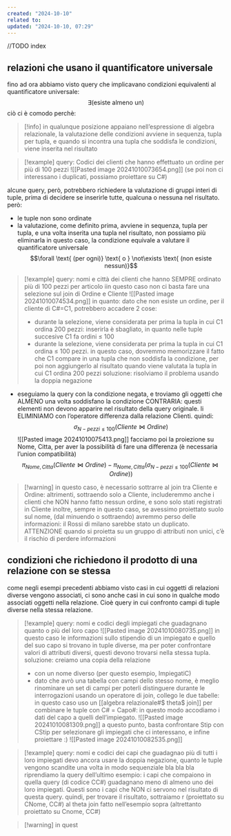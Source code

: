 ```yaml
---
created: "2024-10-10"
related to: 
updated: "2024-10-10, 07:29"
---
```

//TODO index 
## relazioni che usano il quantificatore universale
fino ad ora abbiamo visto query che implicavano condizioni equivalenti al quantificatore universale:
$$\exists \text{(esiste almeno un)}$$
ciò ci è comodo perchè:
>[!info] in qualunque posizione appaiano nell’espressione di algebra relazionale, la valutazione delle condizioni avviene in sequenza, tupla per tupla, e quando si incontra una tupla che soddisfa le condizioni, viene inserita nel risultato

>[!example] query: Codici dei clienti che hanno effettuato un ordine per più di 100 pezzi
>![[Pasted image 20241010073654.png]]
>(se poi non ci interessano i duplicati, possiamo proiettare su C#)

alcune query, però, potrebbero richiedere la valutazione di gruppi interi di tuple, prima di decidere se inserirle tutte, qualcuna o nessuna nel risultato. però:
- le tuple non sono ordinate
- la valutazione, come definito prima, avviene in sequenza, tupla per tupla, e una volta inserita una tupla nel risultato, non possiamo più eliminarla
in questo caso, la condizione equivale a valutare il quantificatore universale 
$$\forall \text{ (per ogni)} \text{ o } \not\exists \text{ (non esiste nessun)}$$
>[!example] query: nomi e città dei clienti che hanno SEMPRE ordinato più di 100 pezzi per articolo
iin questo caso non ci basta fare una selezione sul join di Ordine e Cliente
![[Pasted image 20241010074534.png]]
in quanto: dato che non esiste un ordine, per il cliente di C#=C1, potrebbero accadere 2 cose:
>- durante la selezione, viene considerata per prima la tupla in cui C1 ordina 200 pezzi: inserirla è sbagliato, in quanto nelle tuple succesive C1 fa ordini ≤ 100
>- durante la selezione, viene considerata per prima la tupla in cui C1 ordina ≤ 100 pezzi. in questo caso, dovremmo memorizzare il fatto che C1 compare in una tupla che non soddisfa la condizione, per poi non aggiungerlo al risultato quando viene valutata la tupla in cui C1 ordina 200 pezzi
soluzione: risolviamo il problema usando la doppia negazione
- eseguiamo la query con la condizione negata, e troviamo gli oggetti che ALMENO una volta soddisfano la condizione CONTRARIA: questi elementi non devono apparire nel risultato della query originale. li ELIMINIAMO con l’operatore differenza dalla relazione Clienti.
quindi:
$$\sigma_{N-pezzi \leq 100}(Cliente \bowtie Ordine)$$
![[Pasted image 20241010075413.png]]
facciamo poi la proiezione su Nome, Citta, per aver la possibilità di fare una differenza (è necessaria l’union compatibilità)
$$\pi_{Nome, Citta}(Cliente\bowtie Ordine) - \pi_{Nome, Citta}(\sigma_{N-pezzi \leq 100}(Cliente \bowtie Ordine))$$

>[!warning] in questo caso, è necessario sottrarre al join tra Cliente e Ordine: altrimenti, sottraendo solo a Cliente, includeremmo anche i clienti che NON hanno fatto nessun ordine, e sono solo stati registrati in Cliente
>inoltre, sempre in questo caso, se avessimo proiettato suolo sul nome, (dal minuendo o sottraendo) avremmo perso delle informazioni: il Rossi di milano sarebbe stato un duplicato. 
>ATTENZIONE quando si proietta su un gruppo di attributi non unici, c’è il rischio di perdere informazioni
## condizioni che richiedono il prodotto di una relazione con se stessa
come negli esempi precedenti abbiamo visto casi in cui oggetti di relazioni diverse vengono associati, ci sono anche casi in cui sono in qualche modo associati oggetti nella relazione. Cioè query in cui confronto campi di tuple diverse nella stessa relazione.
>[!example] query: nomi e codici degli impiegati che guadagnano quanto o più del loro capo
![[Pasted image 20241010080735.png]]
in questo caso le informazioni sullo stipendio di un impiegato e quello del suo capo si trovano in tuple diverse, ma per poter confrontare valori di attributi diversi, questi devono trovarsi nella stessa tupla.
soluzione: creiamo una copia della relazione 
>- con un nome diverso (per questo esempio, ImpiegatiC)
>- dato che avrò una tabella con campi dello stesso nome, è meglio rinominare un set di campi per poterli distinguere durante le interrogazioni
>usando un operatore di join, collego le due tabelle: in questo caso uso un [[algebra relazionale#$ theta$ join]] per combinare le tuple con C# = Capo#: in questo modo accodiamo i dati del capo a quelli dell’impiegato.
>![[Pasted image 20241010081309.png]]
>a questo punto, basta confrontare Stip con CStip per selezionare gli impiegati che ci interessano, e infine proiettare :)
![[Pasted image 20241010082535.png]]

>[!example] query: nomi e codici dei capi che guadagnao più di tutti i loro impiegati
devo ancora usare la doppia negazione, quanto le tuple vengono scandite una volta in modo sequenziale bla bla bla
riprendiamo la query dell’ultimo esempio: i capi che compaiono in quella query (di codice CC#) guadagnano meno di almeno uno dei loro impiegati. Questi sono i capi che NON ci servono nel risultato di questa query.
quindi, per trovare il risultato, sottraiamo r (proiettato su CNome, CC#) al theta join fatto nell’esempio sopra (altrettanto proiettato su Cnome, CC#)

>[!warning] in quest